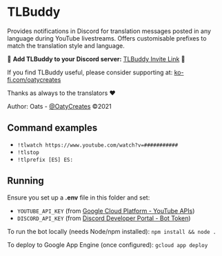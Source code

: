 # TLBuddy

Provides notifications in Discord for translation messages posted in any language during YouTube livestreams.
Offers customisable prefixes to match the translation style and language.

🤖 **Add TLBuddy to your Discord server:** [TLBuddy Invite Link](https://discord.com/oauth2/authorize?client_id=853320365514031155&scope=bot+applications.commands) 🤖

If you find TLBuddy useful, please consider supporting at:
[ko-fi.com/oatycreates](https://ko-fi.com/oatycreates)

Thanks as always to the translators ❤

Author: Oats - [@OatyCreates](https://twitter.com/oatycreates) ©2021

## Command examples

* `!tlwatch https://www.youtube.com/watch?v=###########`
* `!tlstop`
* `!tlprefix [ES] ES:`

## Running

Ensure you set up a **.env** file in this folder and set:

* `YOUTUBE_API_KEY` (from [Google Cloud Platform - YouTube APIs](https://console.cloud.google.com/apis/library/youtube.googleapis.com))
* `DISCORD_API_KEY` (from [Discord Developer Portal - Bot Token](https://discord.com/developers/applications))

To run the bot locally (needs Node/npm installed): `npm install && node .`

To deploy to Google App Engine (once configured): `gcloud app deploy`
